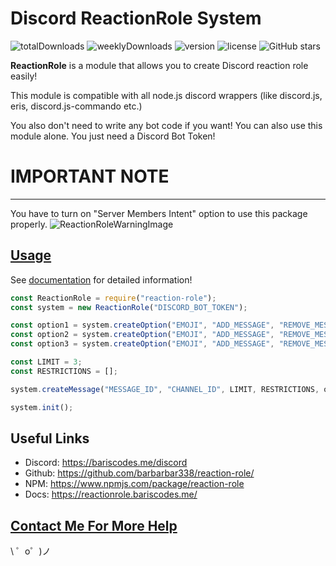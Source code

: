 Discord ReactionRole System
=================
![totalDownloads](https://img.shields.io/npm/dt/reaction-role?style=for-the-badge)
![weeklyDownloads](https://img.shields.io/npm/dw/reaction-role?style=for-the-badge)
![version](https://img.shields.io/npm/v/reaction-role?style=for-the-badge)
![license](https://img.shields.io/npm/l/reaction-role?style=for-the-badge)
![GitHub stars](https://img.shields.io/github/stars/barbarbar338/reaction-role?style=for-the-badge)

**ReactionRole** is a module that allows you to create Discord reaction role easily!

This module is compatible with all node.js discord wrappers (like discord.js, eris, discord.js-commando etc.)

You also don't need to write any bot code if you want! You can also use this module alone. You just need a Discord Bot Token!

# IMPORTANT NOTE
---
You have to turn on "Server Members Intent" option to use this package properly.
![ReactionRoleWarningImage](https://raw.githubusercontent.com/barbarbar338/lib/master/personal_page/images/reaction-role-warning.png)

[Usage](https://reactionrole.bariscodes.me/)
------------
See [documentation](https://reactionrole.bariscodes.me/) for detailed information!

```js
const ReactionRole = require("reaction-role");
const system = new ReactionRole("DISCORD_BOT_TOKEN");

const option1 = system.createOption("EMOJI", "ADD_MESSAGE", "REMOVE_MESSAGE", [ "ROLE_TO_ADD_ID" ], [ "ROLE_TO_REMOVE_ID" ]);
const option2 = system.createOption("EMOJI", "ADD_MESSAGE", "REMOVE_MESSAGE", [ "ROLE_TO_ADD_ID" ], [ "ROLE_TO_REMOVE_ID" ]);
const option3 = system.createOption("EMOJI", "ADD_MESSAGE", "REMOVE_MESSAGE", [ "ROLE_TO_ADD_ID" ], [ "ROLE_TO_REMOVE_ID" ]);

const LIMIT = 3;
const RESTRICTIONS = [];

system.createMessage("MESSAGE_ID", "CHANNEL_ID", LIMIT, RESTRICTIONS, option1, option2, option3);

system.init();
```

Useful Links
------
- Discord: https://bariscodes.me/discord
- Github: https://github.com/barbarbar338/reaction-role/
- NPM: https://www.npmjs.com/package/reaction-role
- Docs: https://reactionrole.bariscodes.me/

[Contact Me For More Help](https://bariscodes.me/discord)
-------------------

\ ゜o゜)ノ